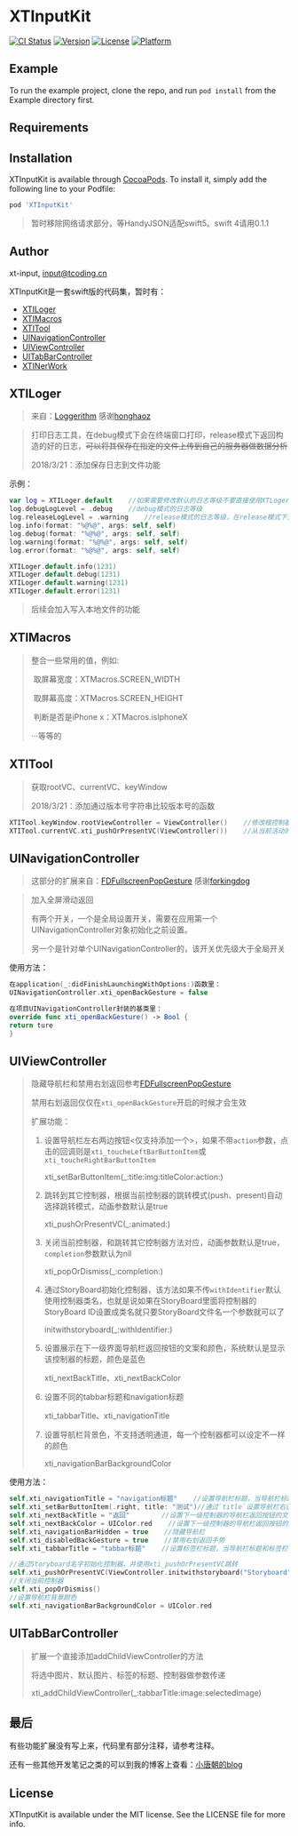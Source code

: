 # XTInputKit

[![CI Status](https://img.shields.io/travis/xt-input/XTInputKit.svg?style=flat)](https://travis-ci.org/xt-input/XTInputKit)
[![Version](https://img.shields.io/cocoapods/v/XTInputKit.svg?style=flat)](https://cocoapods.org/pods/XTInputKit)
[![License](https://img.shields.io/cocoapods/l/XTInputKit.svg?style=flat)](https://cocoapods.org/pods/XTInputKit)
[![Platform](https://img.shields.io/cocoapods/p/XTInputKit.svg?style=flat)](https://cocoapods.org/pods/XTInputKit)

## Example

To run the example project, clone the repo, and run `pod install` from the Example directory first.

## Requirements

## Installation

XTInputKit is available through [CocoaPods](https://cocoapods.org). To install
it, simply add the following line to your Podfile:

```ruby
pod 'XTInputKit'
```

> 暂时移除网络请求部分，等HandyJSON适配swift5。swift 4请用0.1.1

## Author

xt-input, input@tcoding.cn


XTInputKit是一套swift版的代码集，暂时有：

- [XTILoger](#xtiloger)
- [XTIMacros](#xtimacros)
- [XTITool](#xtitool)
- [UINavigationController](#uinavigationcontroller)
- [UIViewController](#uiviewcontroller)
- [UITabBarController](#uitabbarcontroller)
- [XTINerWork](doc/XTINetwork.md)

## XTILoger

> 来自：[Loggerithm](https://github.com/honghaoz/Loggerithm) 感谢[honghaoz](https://github.com/honghaoz)

> 打印日志工具，在debug模式下会在终端窗口打印，release模式下返回构造的好的日志，~~可以将其保存在指定的文件上传到自己的服务器做数据分析~~
>
> 2018/3/21：添加保存日志到文件功能

示例：

```swift
var log = XTILoger.default    //如果需要修改默认的日志等级不要直接使用XTLoger.default
log.debugLogLevel = .debug    //debug模式的日志等级
log.releaseLogLevel = .warning    //release模式的日志等级，在release模式下只会构造日志不会打印在控制台，可以自己保存到本地
log.info(format: "%@%@", args: self, self)
log.debug(format: "%@%@", args: self, self)
log.warning(format: "%@%@", args: self, self)
log.error(format: "%@%@", args: self, self)

XTILoger.default.info(1231)
XTILoger.default.debug(1231)
XTILoger.default.warning(1231)
XTILoger.default.error(1231)
```

>后续会加入写入本地文件的功能

## XTIMacros

> 整合一些常用的值，例如:
>
> ​    取屏幕宽度：XTMacros.SCREEN_WIDTH
>
> ​    取屏幕高度：XTMacros.SCREEN_HEIGHT
>
> ​    判断是否是iPhone x：XTMacros.isIphoneX
>
> ···等等的

## XTITool

> 获取rootVC、currentVC、keyWindow
>
> 2018/3/21：添加通过版本号字符串比较版本号的函数

```swift
XTITool.keyWindow.rootViewController = ViewController()    //修改根控制器
XTITool.currentVC.xti_pushOrPresentVC(ViewController())    //从当前活动的控制器调转到ViewController，如果当前控制器在navigetionVC上那么久push，否则present
```

## UINavigationController

> 这部分的扩展来自：[FDFullscreenPopGesture](https://github.com/forkingdog/FDFullscreenPopGesture) 感谢[forkingdog](https://github.com/forkingdog)

> 加入全屏滑动返回
>
> 有两个开关，一个是全局设置开关，需要在应用第一个UINavigationController对象初始化之前设置。
>
> 另一个是针对单个UINavigationController的，该开关优先级大于全局开关

使用方法：

```swift
在application(_:didFinishLaunchingWithOptions:)函数里： 
UINavigationController.xti_openBackGesture = false

在项目UINavigationController封装的基类里：
override func xti_openBackGesture() -> Bool {
return ture
}
```
## UIViewController

> 隐藏导航栏和禁用右划返回参考[FDFullscreenPopGesture](https://github.com/forkingdog/FDFullscreenPopGesture)
>
> 禁用右划返回仅仅在`xti_openBackGesture`开启的时候才会生效
>
> 扩展功能：
>
> 1. 设置导航栏左右两边按钮<仅支持添加一个>，如果不带`action`参数，点击的回调则是`xti_toucheLeftBarButtonItem`或`xti_toucheRightBarButtonItem`
>
>    xti_setBarButtonItem(_:title:img:titleColor:action:)
>
> 2. 跳转到其它控制器，根据当前控制器的跳转模式(push、present)自动选择跳转模式，动画参数默认是true
>
>    xti_pushOrPresentVC(_:animated:)
>
> 3. 关闭当前控制器，和跳转其它控制器方法对应，动画参数默认是true，`completion`参数默认为nil
>
>    xti_popOrDismiss(_:completion:)
>
> 4. 通过StoryBoard初始化控制器，该方法如果不传`withIdentifier`默认使用控制器类名，也就是说如果在StoryBoard里面将控制器的StoryBoard ID设置成类名就只要StoryBoard文件名一个参数就可以了
>
>    initwithstoryboard(_:withIdentifier:)
>
> 5. 设置展示在下一级界面导航栏返回按钮的文案和颜色，系统默认是显示该控制器的标题，颜色是蓝色
>
>    xti_nextBackTitle、xti_nextBackColor
>
> 6. 设置不同的tabbar标题和navigation标题
>
>    xti_tabbarTitle、xti_navigationTitle
>
> 7. 设置导航栏背景色，不支持透明通道，每一个控制器都可以设定不一样的颜色
>
>    xti_navigationBarBackgroundColor

使用方法：

```swift
self.xti_navigationTitle = "navigation标题"    //设置导航栏标题，当导航栏标题和标签栏标题的不一致时使用
self.xti_setBarButtonItem(.right, title: "测试")//通过`title`设置导航栏右边的按钮,也可以通过图片设置
self.xti_nextBackTitle = "返回"        //设置下一级控制器的导航栏返回按钮的文案
self.xti_nextBackColor = UIColor.red    //设置下一级控制器的导航栏返回按钮的颜色
self.xti_navigationBarHidden = true    //隐藏导航栏
self.xti_disabledBackGesture = true    //禁用右划返回手势
self.xti_tabbarTitle = "tabbar标题"    //设置标签栏标题，当导航栏标题和标签栏标题的不一致时使用

//通过Storyboard名字初始化控制器，并使用xti_pushOrPresentVC跳转
self.xti_pushOrPresentVC(ViewController.initwithstoryboard("Storyboard"))
//关闭当前控制器
self.xti_popOrDismiss()
//设置导航栏背景颜色
self.xti_navigationBarBackgroundColor = UIColor.red
```
## UITabBarController

> 扩展一个直接添加addChildViewController的方法
>
> 将选中图片、默认图片、标签的标题、控制器做参数传递
>
> xti_addChildViewController(_:tabbarTitle:image:selectedImage)



## 最后

有些功能扩展没有写上来，代码里有部分注释，请参考注释。

还有一些其他开发笔记之类的可以到我的博客上查看：[小唐朝的blog](http://blog.tcoding.cn)



## License

XTInputKit is available under the MIT license. See the LICENSE file for more info.
